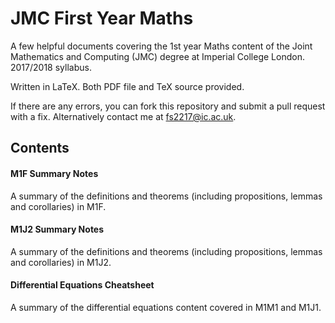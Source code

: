 # JMC First Year Maths

A few helpful documents covering the 1st year Maths content of the Joint Mathematics and Computing (JMC) degree at Imperial College London. 2017/2018 syllabus.

Written in LaTeX. Both PDF file and TeX source provided.

If there are any errors, you can fork this repository and submit a pull request with a fix. Alternatively contact me at fs2217@ic.ac.uk.

## Contents

#### M1F Summary Notes

A summary of the definitions and theorems (including propositions, lemmas and corollaries) in M1F.

#### M1J2 Summary Notes

A summary of the definitions and theorems (including propositions, lemmas and corollaries) in M1J2.

#### Differential Equations Cheatsheet

A summary of the differential equations content covered in M1M1 and M1J1.
